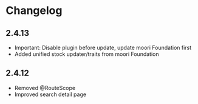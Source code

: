 # Changelog

## 2.4.13

* Important: Disable plugin before update, update moori Foundation first
* Added unified stock updater/traits from moori Foundation

## 2.4.12

* Removed @RouteScope
* Improved search detail page
